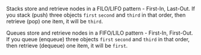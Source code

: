 Stacks store and retrieve nodes in a FILO/LIFO pattern - First-In, Last-Out. If you stack (push) three objects `first` `second` and `third` in that order, then retrieve (pop) one item, it will be `third`.

Queues store and retrieve nodes in a FIFO/LILO pattern - First-In, First-Out. If you queue (enqueue) three objects `first` `second` and `third` in that order, then retrieve (dequeue) one item, it will be `first`.

